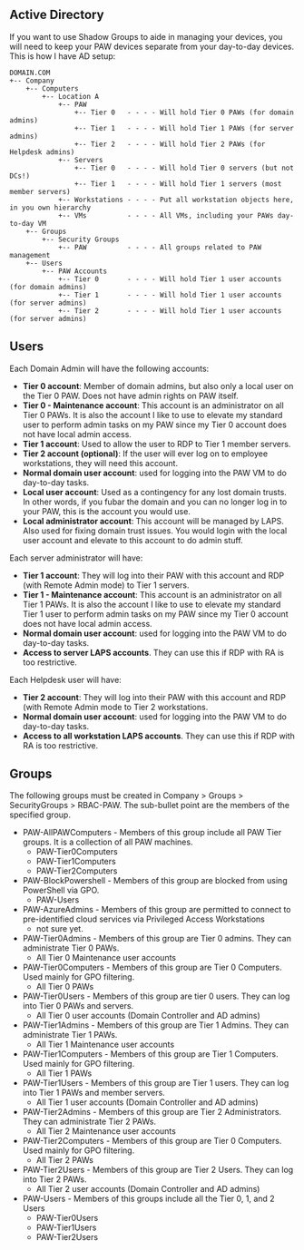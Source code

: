 ## Active Directory

If you want to use Shadow Groups to aide in managing your devices, you will need to keep your PAW devices separate from your day-to-day devices.  This is how I have AD setup:

```
DOMAIN.COM
+-- Company
    +-- Computers
        +-- Location A
            +-- PAW
                +-- Tier 0   - - - - Will hold Tier 0 PAWs (for domain admins)
                +-- Tier 1   - - - - Will hold Tier 1 PAWs (for server admins)
                +-- Tier 2   - - - - Will hold Tier 2 PAWs (for Helpdesk admins)
            +-- Servers
                +-- Tier 0   - - - - Will hold Tier 0 servers (but not DCs!)
                +-- Tier 1   - - - - Will hold Tier 1 servers (most member servers)
            +-- Workstations - - - - Put all workstation objects here, in you own hierarchy
            +-- VMs          - - - - All VMs, including your PAWs day-to-day VM
    +-- Groups
        +-- Security Groups
            +-- PAW          - - - - All groups related to PAW management
    +-- Users
        +-- PAW Accounts
            +-- Tier 0       - - - - Will hold Tier 1 user accounts (for domain admins)
            +-- Tier 1       - - - - Will hold Tier 1 user accounts (for server admins)
            +-- Tier 2       - - - - Will hold Tier 1 user accounts (for server admins)
```

## Users

Each Domain Admin will have the following accounts:

* **Tier 0 account**: Member of domain admins, but also only a local user on the Tier 0 PAW.  Does not have admin rights on PAW itself.
* **Tier 0 - Maintenance account**:  This account is an administrator on all Tier 0 PAWs.  It is also the account I like to use to elevate my standard user to perform admin tasks on my PAW since my Tier 0 account does not have local admin access.
* **Tier 1 account**: Used to allow the user to RDP to Tier 1 member servers.
* **Tier 2 account (optional)**: If the user will ever log on to employee workstations, they will need this account.
* **Normal domain user account**: used for logging into the PAW VM to do day-to-day tasks.
* **Local user account**: Used as a contingency for any lost domain trusts.  In other words, if you fubar the domain and you can no longer log in to your PAW, this is the account you would use.
* **Local administrator account**: This account will be managed by LAPS.  Also used for fixing domain trust issues.  You would login with the local user account and elevate to this account to do admin stuff.

Each server administrator will have:

* **Tier 1 account**: They will log into their PAW with this account and RDP (with Remote Admin mode) to Tier 1 servers.
* **Tier 1 - Maintenance account**: This account is an administrator on all Tier 1 PAWs.  It is also the account I like to use to elevate my standard Tier 1 user to perform admin tasks on my PAW since my Tier 0 account does not have local admin access.
* **Normal domain user account**: used for logging into the PAW VM to do day-to-day tasks.
* **Access to server LAPS accounts**.  They can use this if RDP with RA is too restrictive.

Each Helpdesk user will have:

* **Tier 2 account**: They will log into their PAW with this account and RDP (with Remote Admin mode to Tier 2 workstations.
* **Normal domain user account**: used for logging into the PAW VM to do day-to-day tasks.
* **Access to all workstation LAPS accounts**.  They can use this if RDP with RA is too restrictive.  

## Groups

The following groups must be created in Company > Groups > SecurityGroups > RBAC-PAW.  The sub-bullet point are the members of the specified group.

* PAW-AllPAWComputers - Members of this group include all PAW Tier groups.  It is a collection of all PAW machines.
  * PAW-Tier0Computers
  * PAW-Tier1Computers
  * PAW-Tier2Computers
* PAW-BlockPowershell - Members of this group are blocked from using PowerShell via GPO.
  * PAW-Users
* PAW-AzureAdmins - Members of this group are permitted to connect to pre-identified cloud services via Privileged Access Workstations
  * not sure yet.
* PAW-Tier0Admins - Members of this group are Tier 0 admins.  They can administrate Tier 0 PAWs.
  * All Tier 0 Maintenance user accounts
* PAW-Tier0Computers - Members of this group are Tier 0 Computers.  Used mainly for GPO filtering.
  * All Tier 0 PAWs
* PAW-Tier0Users - Members of this group are tier 0 users.  They can log into Tier 0 PAWs and servers.
  * All Tier 0 user accounts (Domain Controller and AD admins)
* PAW-Tier1Admins - Members of this group are Tier 1 Admins.  They can administrate Tier 1 PAWs.
  * All Tier 1 Maintenance user accounts
* PAW-Tier1Computers - Members of this group are Tier 1 Computers.  Used mainly for GPO filtering.
  * All Tier 1 PAWs
* PAW-Tier1Users - Members of this group are Tier 1 users.  They can log into Tier 1 PAWs and member servers.
  * All Tier 1 user accounts (Domain Controller and AD admins)
* PAW-Tier2Admins - Members of this group are Tier 2 Administrators.  They can administrate Tier 2 PAWs.
  * All Tier 2 Maintenance user accounts
* PAW-Tier2Computers - Members of this group are Tier 0 Computers.  Used mainly for GPO filtering.
  * All Tier 2 PAWs
* PAW-Tier2Users - Members of this group are Tier 2 Users.  They can log into Tier 2 PAWs.
  * All Tier 2 user accounts (Domain Controller and AD admins)
* PAW-Users - Members of this groups include all the Tier 0, 1, and 2 Users
  * PAW-Tier0Users
  * PAW-Tier1Users
  * PAW-Tier2Users
